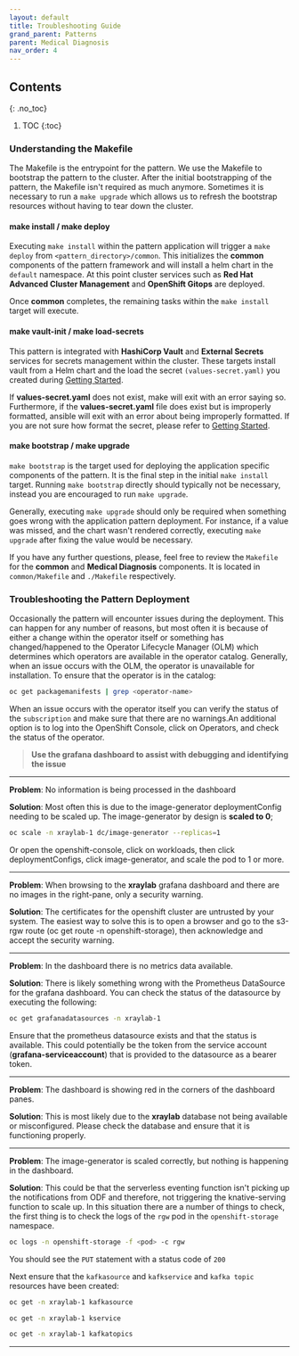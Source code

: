 ```yaml
---
layout: default
title: Troubleshooting Guide
grand_parent: Patterns
parent: Medical Diagnosis
nav_order: 4
---
```

## Contents
{: .no_toc}

1. TOC
{:toc}

### Understanding the Makefile
The Makefile is the entrypoint for the pattern. We use the Makefile to bootstrap the pattern 
to the cluster. After the initial bootstrapping of the pattern, the Makefile isn't required as much anymore. Sometimes it is necessary to run a `make upgrade` which allows us to refresh the bootstrap resources without having to tear down the cluster.

#### make install / make deploy
Executing `make install` within the pattern application will trigger a `make deploy` from `<pattern_directory>/common`. This initializes the **common** components of the pattern framework and will install a helm chart in the `default` namespace. At this point cluster services such as **Red Hat Advanced Cluster Management** and **OpenShift Gitops** are deployed. 

Once **common** completes, the remaining tasks within the `make install` target will execute. 

#### make vault-init / make load-secrets
This pattern is integrated with **HashiCorp Vault** and **External Secrets** services for secrets management within the cluster. These targets install vault from a Helm chart and the load the secret `(values-secret.yaml)` you created during [Getting Started](../getting-started#preparation). 

If **values-secret.yaml** does not exist, make will exit with an error saying so. Furthermore, if the **values-secret.yaml** file does exist but is improperly formatted, ansible will exit with an error about being improperly formatted. If you are not sure how format the secret, please refer to [Getting Started](../getting-started#preparation).

#### make bootstrap / make upgrade
`make bootstrap` is the target used for deploying the application specific components of the pattern. It is the final step in the initial `make install` target. Running `make bootstrap` directly should typically not be necessary, instead you are encouraged to run `make upgrade`. 

Generally, executing `make upgrade` should only be required when something goes wrong with the application pattern deployment. For instance, if a value was missed, and the chart wasn't rendered correctly, executing `make upgrade` after fixing the value would be necessary.

If you have any further questions, please, feel free to review the `Makefile` for the **common** and **Medical Diagnosis** components. It is located in `common/Makefile` and `./Makefile` respectively. 

### Troubleshooting the Pattern Deployment
Occasionally the pattern will encounter issues during the deployment. This can happen for any number of reasons, but most often it is because of either a change within the operator itself or something has changed/happened to the Operator Lifecycle Manager (OLM) which determines which operators are available in the operator catalog. Generally, when an issue occurs with the OLM, the operator is unavailable for installation. To ensure that the operator is in the catalog:

```sh
oc get packagemanifests | grep <operator-name>
```
When an issue occurs with the operator itself you can verify the status of the `subscription` and make sure that there are no warnings.An additional option is to log into the OpenShift Console, click on Operators, and check the status of the operator.

> **Use the grafana dashboard to assist with debugging and identifying the issue**

---

**Problem**: No information is being processed in the dashboard

**Solution**: Most often this is due to the image-generator deploymentConfig needing to be scaled up. The image-generator by design is **scaled to 0**; 

```sh
oc scale -n xraylab-1 dc/image-generator --replicas=1
```

Or open the openshift-console, click on workloads, then click deploymentConfigs, click image-generator, and scale the pod to 1 or more. 

---

**Problem**: When browsing to the **xraylab** grafana dashboard and there are no images in the right-pane, only a security warning. 

**Solution**: The certificates for the openshift cluster are untrusted by your system. The easiest way to solve this is to open a browser and go to the s3-rgw route (oc get route -n openshift-storage), then acknowledge and accept the security warning. 

---

**Problem**: In the dashboard there is no metrics data available.

**Solution**: There is likely something wrong with the Prometheus DataSource for the grafana dashboard. You can check the status of the datasource by executing the following:

```sh
oc get grafanadatasources -n xraylab-1
```

Ensure that the prometheus datasource exists and that the status is available. This could potentially be the token from the service account (**grafana-serviceaccount**) that is provided to the datasource as a bearer token.

---

**Problem**: The dashboard is showing red in the corners of the dashboard panes.

**Solution**: This is most likely due to the **xraylab** database not being available or misconfigured. Please check the database and ensure that it is functioning properly.

---

**Problem**: The image-generator is scaled correctly, but nothing is happening in the dashboard.

**Solution**: This could be that the serverless eventing function isn't picking up the notifications from ODF and therefore, not triggering the knative-serving function to scale up. In this situation there are a number of things to check, the first thing is to check the logs of the `rgw` pod in the `openshift-storage` namespace. 

```sh
oc logs -n openshift-storage -f <pod> -c rgw
```
You should see the `PUT` statement with a status code of `200`

Next ensure that the `kafkasource` and `kafkservice` and `kafka topic` resources have been created:
```sh
oc get -n xraylab-1 kafkasource

oc get -n xraylab-1 kservice

oc get -n xraylab-1 kafkatopics
```
---
